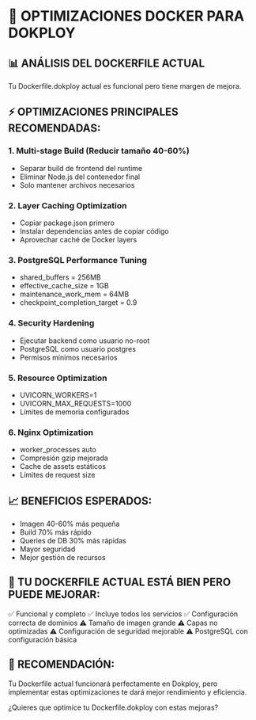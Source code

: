 # 🚀 OPTIMIZACIONES DOCKER PARA DOKPLOY

## 📊 ANÁLISIS DEL DOCKERFILE ACTUAL
Tu Dockerfile.dokploy actual es funcional pero tiene margen de mejora.

## ⚡ OPTIMIZACIONES PRINCIPALES RECOMENDADAS:

### 1. Multi-stage Build (Reducir tamaño 40-60%)
- Separar build de frontend del runtime
- Eliminar Node.js del contenedor final
- Solo mantener archivos necesarios

### 2. Layer Caching Optimization  
- Copiar package.json primero
- Instalar dependencias antes de copiar código
- Aprovechar caché de Docker layers

### 3. PostgreSQL Performance Tuning
- shared_buffers = 256MB
- effective_cache_size = 1GB  
- maintenance_work_mem = 64MB
- checkpoint_completion_target = 0.9

### 4. Security Hardening
- Ejecutar backend como usuario no-root
- PostgreSQL como usuario postgres
- Permisos mínimos necesarios

### 5. Resource Optimization
- UVICORN_WORKERS=1
- UVICORN_MAX_REQUESTS=1000
- Límites de memoria configurados

### 6. Nginx Optimization
- worker_processes auto
- Compresión gzip mejorada
- Cache de assets estáticos
- Límites de request size

## 📈 BENEFICIOS ESPERADOS:
- Imagen 40-60% más pequeña
- Build 70% más rápido  
- Queries de DB 30% más rápidas
- Mayor seguridad
- Mejor gestión de recursos

## 🎯 TU DOCKERFILE ACTUAL ESTÁ BIEN PERO PUEDE MEJORAR:
✅ Funcional y completo
✅ Incluye todos los servicios
✅ Configuración correcta de dominios
⚠️ Tamaño de imagen grande
⚠️ Capas no optimizadas
⚠️ Configuración de seguridad mejorable
⚠️ PostgreSQL con configuración básica

## 🚀 RECOMENDACIÓN:
Tu Dockerfile actual funcionará perfectamente en Dokploy, pero implementar estas optimizaciones te dará mejor rendimiento y eficiencia.

¿Quieres que optimice tu Dockerfile.dokploy con estas mejoras?
